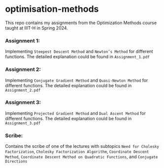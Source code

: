 # optimisation-methods
This repo contains my assignments from the Optimization Methods course taught at IIIT-H in Spring 2024.

### Assignment 1:
Implementing `Steepest Descent Method` and `Newton’s Method` for different functions. The detailed explanation could be found in `Assignment_1.pdf`

### Assignment 2:
Implementing `Conjugate Gradient Method` and `Quasi-Newton Method` for different functions. The detailed explanation could be found in `Assignment_2.pdf`

### Assignment 3:
Implementing `Projected Gradient Method` and `Dual Ascent Method` for different functions. The detailed explanation could be found in `Assignment_3.pdf`

### Scribe:
Contains the scribe of one of the lectures with subtopics `Need for Cholesky Factorization`, `Cholesky Factorization Algorithm`, `Coordinate Descent Method`, `Coordinate Descent Method on Quadratic Functions`, and `Conjugate Directions`
